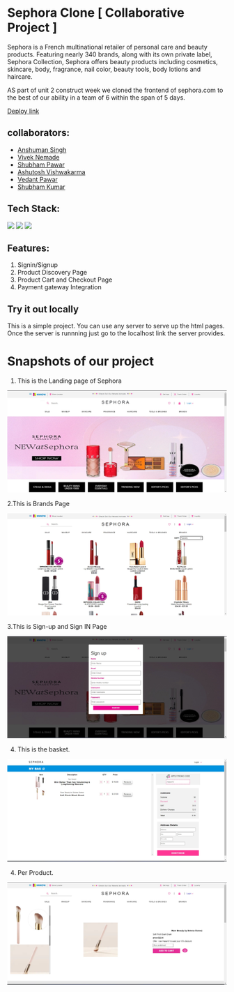 # Sephora Clone [ Collaborative Project ]

Sephora is a French multinational retailer of personal care and beauty products. Featuring nearly 340 brands, along with its own private label, Sephora Collection, Sephora offers beauty products including cosmetics, skincare, body, fragrance, nail color, beauty tools, body lotions and haircare. 

AS part of unit 2 construct week we cloned the frontend of sephora.com to the best of our ability in a team of 6 within the span of 5 days.

[Deploy link](https://tourmaline-taiyaki-83e0f5.netlify.app/index.html)

## collaborators:
- [Anshuman Singh](https://github.com/asr0212)
- [Vivek Nemade](https://github.com/VivekN11)
- [Shubham Pawar](https://github.com/shubhampawar0901)
- [Ashutosh Vishwakarma](https://github.com/ashutoshvish07)
- [Vedant Pawar](https://github.com/vedantpawar18)
- [Shubham Kumar](https://github.com/alluShubham)


## Tech Stack:

<p>
   <img src="https://img.icons8.com/color/64/000000/javascript.png"/>
   <img src="https://img.icons8.com/color/64/000000/html-5.png"/>
   <img src="https://img.icons8.com/color/64/000000/css3.png" />
   <img src=""/>
</p>

## Features:
1. Signin/Signup
2. Product Discovery Page
3. Product Cart and Checkout Page
4. Payment gateway Integration 

## Try it out locally
This is a simple project. You can use any server to serve up the html pages. Once the server is runnning just go to the localhost link the server provides.

<h1>Snapshots of our project</h1>

1. This is the Landing page of Sephora

![image](homepage.jpg)

2.This is Brands Page

![image](products.jpg)

3.This is Sign-up and Sign IN Page

![image](signup.jpg)

4. This is the basket.

![image](basket.jpg)

4. Per Product.

![image](single.jpg)
